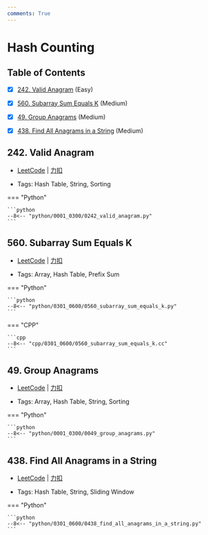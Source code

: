 ```yaml
---
comments: True
---
```


# Hash Counting

## Table of Contents

- [x] [242. Valid Anagram](#242-valid-anagram) (Easy)
- [x] [560. Subarray Sum Equals K](#560-subarray-sum-equals-k) (Medium)
- [x] [49. Group Anagrams](#49-group-anagrams) (Medium)
- [x] [438. Find All Anagrams in a String](#438-find-all-anagrams-in-a-string) (Medium)


## 242. Valid Anagram

-    [LeetCode](https://leetcode.com/problems/valid-anagram/) | [力扣](https://leetcode.cn/problems/valid-anagram/)

-   Tags: Hash Table, String, Sorting

=== "Python"

    ```python
    --8<-- "python/0001_0300/0242_valid_anagram.py"
    ```



## 560. Subarray Sum Equals K

-    [LeetCode](https://leetcode.com/problems/subarray-sum-equals-k/) | [力扣](https://leetcode.cn/problems/subarray-sum-equals-k/)

-   Tags: Array, Hash Table, Prefix Sum

=== "Python"

    ```python
    --8<-- "python/0301_0600/0560_subarray_sum_equals_k.py"
    ```

=== "CPP"

    ```cpp
    --8<-- "cpp/0301_0600/0560_subarray_sum_equals_k.cc"
    ```



## 49. Group Anagrams

-    [LeetCode](https://leetcode.com/problems/group-anagrams/) | [力扣](https://leetcode.cn/problems/group-anagrams/)

-   Tags: Array, Hash Table, String, Sorting

=== "Python"

    ```python
    --8<-- "python/0001_0300/0049_group_anagrams.py"
    ```



## 438. Find All Anagrams in a String

-    [LeetCode](https://leetcode.com/problems/find-all-anagrams-in-a-string/) | [力扣](https://leetcode.cn/problems/find-all-anagrams-in-a-string/)

-   Tags: Hash Table, String, Sliding Window

=== "Python"

    ```python
    --8<-- "python/0301_0600/0438_find_all_anagrams_in_a_string.py"
    ```
